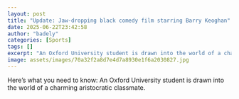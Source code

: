 ```yaml
---
layout: post
title: "Update: Jaw-dropping black comedy film starring Barry Keoghan"
date: 2025-06-22T23:42:58
author: "badely"
categories: [Sports]
tags: []
excerpt: "An Oxford University student is drawn into the world of a charming aristocratic classmate."
image: assets/images/70a32f2a8d7e4d7a8930e1f6a2030827.jpg
---
```


Here’s what you need to know: An Oxford University student is drawn into the world of a charming aristocratic classmate.

